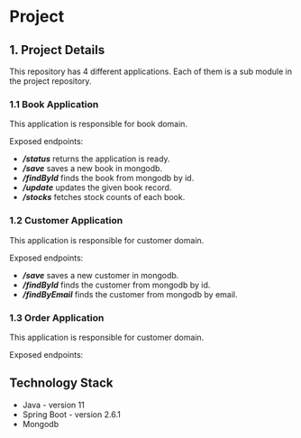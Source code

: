 # Project

## 1. Project Details
This repository has 4 different applications. Each of them is a sub module
in the project repository.

### 1.1 Book Application

This application is responsible for book domain.

Exposed endpoints:

* ***/status*** returns the application is ready.
* ***/save*** saves a new book in mongodb.  
* ***/findById*** finds the book from mongodb by id.
* ***/update*** updates the given book record.
* ***/stocks*** fetches stock counts of each book.

### 1.2 Customer Application

This application is responsible for customer domain.

Exposed endpoints:

* ***/save*** saves a new customer in mongodb.
* ***/findById*** finds the customer from mongodb by id.
* ***/findByEmail*** finds the customer from mongodb by email.

### 1.3 Order Application

This application is responsible for customer domain.

Exposed endpoints:

## Technology Stack
* Java - version 11
* Spring Boot - version 2.6.1
* Mongodb